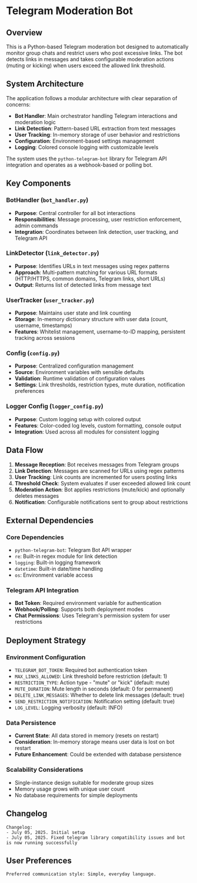 # Telegram Moderation Bot

## Overview

This is a Python-based Telegram moderation bot designed to automatically monitor group chats and restrict users who post excessive links. The bot detects links in messages and takes configurable moderation actions (muting or kicking) when users exceed the allowed link threshold.

## System Architecture

The application follows a modular architecture with clear separation of concerns:

- **Bot Handler**: Main orchestrator handling Telegram interactions and moderation logic
- **Link Detection**: Pattern-based URL extraction from text messages
- **User Tracking**: In-memory storage of user behavior and restrictions
- **Configuration**: Environment-based settings management
- **Logging**: Colored console logging with customizable levels

The system uses the `python-telegram-bot` library for Telegram API integration and operates as a webhook-based or polling bot.

## Key Components

### BotHandler (`bot_handler.py`)
- **Purpose**: Central controller for all bot interactions
- **Responsibilities**: Message processing, user restriction enforcement, admin commands
- **Integration**: Coordinates between link detection, user tracking, and Telegram API

### LinkDetector (`link_detector.py`)
- **Purpose**: Identifies URLs in text messages using regex patterns
- **Approach**: Multi-pattern matching for various URL formats (HTTP/HTTPS, common domains, Telegram links, short URLs)
- **Output**: Returns list of detected links from message text

### UserTracker (`user_tracker.py`)
- **Purpose**: Maintains user state and link counting
- **Storage**: In-memory dictionary structure with user data (count, username, timestamps)
- **Features**: Whitelist management, username-to-ID mapping, persistent tracking across sessions

### Config (`config.py`)
- **Purpose**: Centralized configuration management
- **Source**: Environment variables with sensible defaults
- **Validation**: Runtime validation of configuration values
- **Settings**: Link thresholds, restriction types, mute duration, notification preferences

### Logger Config (`logger_config.py`)
- **Purpose**: Custom logging setup with colored output
- **Features**: Color-coded log levels, custom formatting, console output
- **Integration**: Used across all modules for consistent logging

## Data Flow

1. **Message Reception**: Bot receives messages from Telegram groups
2. **Link Detection**: Messages are scanned for URLs using regex patterns
3. **User Tracking**: Link counts are incremented for users posting links
4. **Threshold Check**: System evaluates if user exceeded allowed link count
5. **Moderation Action**: Bot applies restrictions (mute/kick) and optionally deletes messages
6. **Notification**: Configurable notifications sent to group about restrictions

## External Dependencies

### Core Dependencies
- `python-telegram-bot`: Telegram Bot API wrapper
- `re`: Built-in regex module for link detection
- `logging`: Built-in logging framework
- `datetime`: Built-in date/time handling
- `os`: Environment variable access

### Telegram API Integration
- **Bot Token**: Required environment variable for authentication
- **Webhook/Polling**: Supports both deployment modes
- **Chat Permissions**: Uses Telegram's permission system for user restrictions

## Deployment Strategy

### Environment Configuration
- `TELEGRAM_BOT_TOKEN`: Required bot authentication token
- `MAX_LINKS_ALLOWED`: Link threshold before restriction (default: 1)
- `RESTRICTION_TYPE`: Action type - "mute" or "kick" (default: mute)
- `MUTE_DURATION`: Mute length in seconds (default: 0 for permanent)
- `DELETE_LINK_MESSAGES`: Whether to delete link messages (default: true)
- `SEND_RESTRICTION_NOTIFICATION`: Notification setting (default: true)
- `LOG_LEVEL`: Logging verbosity (default: INFO)

### Data Persistence
- **Current State**: All data stored in memory (resets on restart)
- **Consideration**: In-memory storage means user data is lost on bot restart
- **Future Enhancement**: Could be extended with database persistence

### Scalability Considerations
- Single-instance design suitable for moderate group sizes
- Memory usage grows with unique user count
- No database requirements for simple deployments

## Changelog

```
Changelog:
- July 05, 2025. Initial setup
- July 05, 2025. Fixed telegram library compatibility issues and bot is now running successfully
```

## User Preferences

```
Preferred communication style: Simple, everyday language.
```
